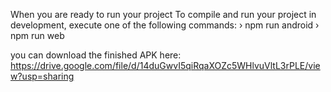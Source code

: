 When you are ready to run your project To compile and run your project in development, execute one of the following commands: 
› npm run android 
› npm run web

you can download the finished APK here: https://drive.google.com/file/d/14duGwvI5qiRqaXOZc5WHlvuVltL3rPLE/view?usp=sharing
